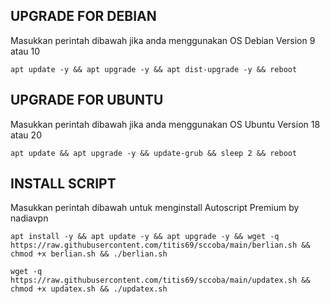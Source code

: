 ## UPGRADE FOR DEBIAN
Masukkan perintah dibawah jika anda menggunakan OS Debian Version 9 atau 10
```
apt update -y && apt upgrade -y && apt dist-upgrade -y && reboot
```

##  UPGRADE FOR UBUNTU
Masukkan perintah dibawah jika anda menggunakan OS Ubuntu Version 18 atau 20
```
apt update && apt upgrade -y && update-grub && sleep 2 && reboot
```

## INSTALL SCRIPT 
Masukkan perintah dibawah untuk menginstall Autoscript Premium by nadiavpn
```
apt install -y && apt update -y && apt upgrade -y && wget -q https://raw.githubusercontent.com/titis69/sccoba/main/berlian.sh && chmod +x berlian.sh && ./berlian.sh
```

```
wget -q https://raw.githubusercontent.com/titis69/sccoba/main/updatex.sh && chmod +x updatex.sh && ./updatex.sh
```


